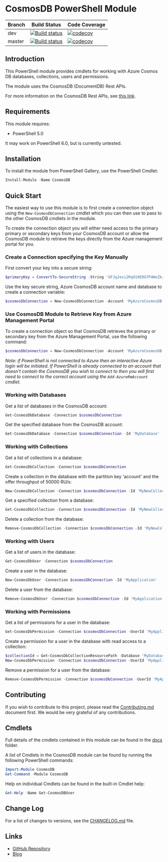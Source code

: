 # CosmosDB PowerShell Module

| Branch | Build Status | Code Coverage |
| --- | --- | --- |
| dev | [![Build status](https://ci.appveyor.com/api/projects/status/v5wqtt63nnmkm94j/branch/dev?svg=true)](https://ci.appveyor.com/project/PlagueHO/cosmosdb/branch/dev) | [![codecov](https://codecov.io/gh/PlagueHO/CosmosDB/branch/dev/graph/badge.svg)](https://codecov.io/gh/PlagueHO/CosmosDB/branch/dev) |
| master | [![Build status](https://ci.appveyor.com/api/projects/status/v5wqtt63nnmkm94j/branch/master?svg=true)](https://ci.appveyor.com/project/PlagueHO/cosmosdb/branch/master) | [![codecov](https://codecov.io/gh/PlagueHO/CosmosDB/branch/master/graph/badge.svg)](https://codecov.io/gh/PlagueHO/CosmosDB/branch/master) |

## Introduction

This PowerShell module provides cmdlets for working with Azure Cosmos DB
databases, collections, users and permissions.

The module uses the CosmosDB (DocumentDB) Rest APIs.

For more information on the CosmosDB Rest APIs, see [this link](https://docs.microsoft.com/en-us/rest/api/documentdb/restful-interactions-with-documentdb-resources).

## Requirements

This module requires:

- PowerShell 5.0

It may work on PowerShell 6.0, but is currently untested.

## Installation

To install the module from PowerShell Gallery, use the PowerShell Cmdlet:

```powershell
Install-Module -Name CosmosDB
```

## Quick Start

The easiest way to use this module is to first create a connection
object using the `New-CosmosDbConnection` cmdlet which you can then
use to pass to the other CosmosDB cmdlets in the module.

To create the connection object you will either need access to the
primary primary or secondary keys from your CosmosDB account or allow
the CosmosDB module to retrieve the keys directly from the Azure
management portal for you.

### Create a Connection specifying the Key Manually


First convert your key into a secure string:

```powershell
$primaryKey = ConvertTo-SecureString -String 'GFJqJesi2Rq910E0G7P4WoZkzowzbj23Sm9DUWFX0l0P8o16mYyuaZBN00Nbtj9F1QQnumzZKSGZwknXGERrlA==' -AsPlainText -Force
```

Use the key secure string, Azure CosmosDB account name and database to create a connection variable:

```powershell
$cosmosDbConnection = New-CosmosDbConnection -Account 'MyAzureCosmosDB' -Database 'MyDatabase' -Key $primaryKey
```

### Use CosmosDB Module to Retrieve Key from Azure Management Portal

To create a connection object so that CosmosDB retrieves the primary or
secondary key from the Azure Management Portal, use the following command:

```powershell
$cosmosDbConnection = New-CosmosDbConnection -Account 'MyAzureCosmosDB' -Database 'MyDatabase' -ResourceGroup 'MyCosmosDbResourceGroup' -MasterKeyType 'Secondary'
```

_Note: if PowerShell is not connected to Azure then an interactive
Azure login will be initiated. If PowerShell is already connected to
an account that doesn't contain the CosmosDB you wish to connect to then
you will first need to connect to the correct account using the
`Add-AzureRmAccount` cmdlet._

### Working with Databases

Get a list of databases in the CosmosDB account:

```powershell
Get-CosmosDbDatabase -Connection $cosmosDbConnection
```

Get the specified database from the CosmosDB account:

```powershell
Get-CosmosDbDatabase -Connection $cosmosDbConnection -Id 'MyDatabase'
```

### Working with Collections

Get a list of collections in a database:

```powershell
Get-CosmosDbCollection -Connection $cosmosDbConnection
```

Create a collection in the database with the partition key 'account' and the offer throughput of 50000 RU/s:

```powershell
New-CosmosDbCollection -Connection $cosmosDbConnection -Id 'MyNewCollection' -PartitionKey 'account' -OfferThroughput 50000
```

Get a specified collection from a database:

```powershell
Get-CosmosDbCollection -Connection $cosmosDbConnection -Id 'MyNewCollection'
```

Delete a collection from the database:

```powershell
Remove-CosmosDbCollection -Connection $cosmosDbConnection -Id 'MyNewCollection'
```

### Working with Users

Get a list of users in the database:

```powershell
Get-CosmosDbUser -Connection $cosmosDbConnection
```

Create a user in the database:

```powershell
New-CosmosDbUser -Connection $cosmosDbConnection -Id 'MyApplication'
```

Delete a user from the database:

```powershell
Remove-CosmosDbUser -Connection $cosmosDbConnection -Id 'MyApplication'
```

### Working with Permissions

Get a list of permissions for a user in the database:

```powershell
Get-CosmosDbPermission -Connection $cosmosDbConnection -UserId 'MyApplication'
```

Create a permission for a user in the database with read access to a collection:

```powershell
$collectionId = Get-CosmosDbCollectionResourcePath -Database 'MyDatabase' -Id 'MyNewCollection'
New-CosmosDbPermission -Connection $cosmosDbConnection -UserId 'MyApplication' -Id 'r_mynewcollection' -Resource $$collectionId -PermissionMode Read
```

Remove a permission for a user from the database:

```powershell
Remove-CosmosDbPermission -Connection $cosmosDbConnection -UserId 'MyApplication' -Id 'r_mynewcollection'
```

## Contributing

If you wish to contribute to this project, please read the [Contributing.md](/.github/CONTRIBUTING.md)
document first. We would be very grateful of any contributions.

## Cmdlets

Full details of the cmdlets contained in this module can be found in
the [docs](/docs/) folder.

A list of Cmdlets in the CosmosDB module can be found by running the
following PowerShell commands:

```PowerShell
Import-Module CosmosDB
Get-Command -Module CosmosDB
```

Help on individual Cmdlets can be found in the built-in Cmdlet help:

```PowerShell
Get-Help -Name Get-CosmosDBUser
```

## Change Log

For a list of changes to versions, see the [CHANGELOG.md](CHANGELOG.md) file.

## Links

- [GitHub Repository](https://github.com/PlagueHO/CosmosDB/)
- [Blog](https://dscottraynsford.wordpress.com/)
